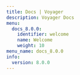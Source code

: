 ```yaml
---
title: Docs | Voyager
description: Voyager Docs
menu:
  docs_8.0.0:
    identifier: welcome
    name: Welcome
    weight: 10
menu_name: docs_8.0.0
info:
  version: 8.0.0
---
```


